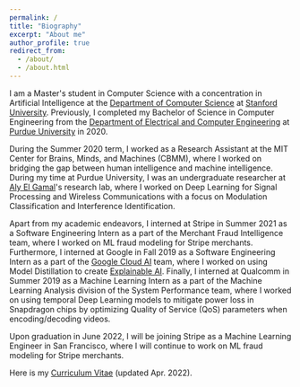 ```yaml
---
permalink: /
title: "Biography"
excerpt: "About me"
author_profile: true
redirect_from:
  - /about/
  - /about.html
---
```

I am a Master's student in Computer Science with a concentration in Artificial Intelligence at the [Department of Computer Science](https://cs.stanford.edu/) at [Stanford University](https://www.stanford.edu/). Previously, I completed my Bachelor of Science in Computer Engineering from the [Department of Electrical and Computer Engineering](https://engineering.purdue.edu/ECE) at [Purdue University](https://www.purdue.edu) in 2020.

During the Summer 2020 term, I worked as a Research Assistant at the MIT Center for Brains, Minds, and Machines (CBMM), where I worked on bridging the gap between human intelligence and machine intelligence. During my time at Purdue University, I was an undergraduate researcher at [Aly El Gamal](https://web.ics.purdue.edu/~elgamala/)'s research lab, where I worked on Deep Learning for Signal Processing and Wireless Communications with a focus on Modulation Classification and Interference Identification.

Apart from my academic endeavors, I interned at Stripe in Summer 2021 as a Software Engineering Intern as a part of the Merchant Fraud Intelligence team, where I worked on ML fraud modeling for Stripe merchants. Furthermore, I interned at Google in Fall 2019 as a Software Engineering Intern as a part of the [Google Cloud AI](https://cloud.google.com/products/ai) team, where I worked on using Model Distillation to create [Explainable AI](https://cloud.google.com/explainable-ai). Finally, I interned at Qualcomm in Summer 2019 as a Machine Learning Intern as a part of the Machine Learning Analysis division of the System Performance team, where I worked on using temporal Deep Learning models to mitigate power loss in Snapdragon chips by optimizing Quality of Service (QoS) parameters when encoding/decoding videos.

Upon graduation in June 2022, I will be joining Stripe as a Machine Learning Engineer in San Francisco, where I will continue to work on ML fraud modeling for Stripe merchants.

Here is my [Curriculum Vitae](https://sharanramjee.github.io/files/Sharan_Ramjee_CV.pdf) (updated Apr. 2022).
